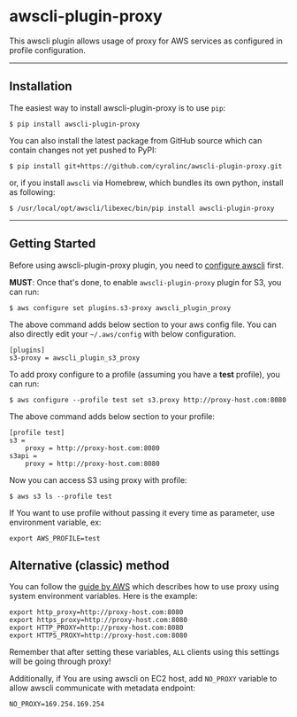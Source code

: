 awscli-plugin-proxy
===================

This awscli plugin allows usage of proxy for AWS services as configured in profile configuration.

------------
Installation
------------

The easiest way to install awscli-plugin-proxy is to use `pip`:

    $ pip install awscli-plugin-proxy

You can also install the latest package from GitHub source which can contain changes not yet pushed to PyPI:

    $ pip install git+https://github.com/cyralinc/awscli-plugin-proxy.git

or, if you install `awscli` via Homebrew, which bundles its own python, install as following:

    $ /usr/local/opt/awscli/libexec/bin/pip install awscli-plugin-proxy


---------------
Getting Started
---------------

Before using awscli-plugin-proxy plugin, you need to [configure awscli](http://docs.aws.amazon.com/cli/latest/userguide/cli-chap-getting-started.html) first.

**MUST**: Once that's done, to enable `awscli-plugin-proxy` plugin for S3, you can run:

    $ aws configure set plugins.s3-proxy awscli_plugin_proxy

The above command adds below section to your aws config file. You can also directly edit your `~/.aws/config` with below configuration.

    [plugins]
    s3-proxy = awscli_plugin_s3_proxy

To add proxy configure to a profile (assuming you have a **test** profile), you can run:

    $ aws configure --profile test set s3.proxy http://proxy-host.com:8080

The above command adds below section to your profile:

    [profile test]
	s3 =
		proxy = http://proxy-host.com:8080
	s3api =
		proxy = http://proxy-host.com:8080

Now you can access S3 using proxy with profile:

    $ aws s3 ls --profile test

If You want to use profile without passing it every time as parameter, use environment variable, ex:

    export AWS_PROFILE=test

Alternative (classic) method
----------------------------
You can follow the [guide by AWS](https://docs.aws.amazon.com/cli/latest/userguide/cli-http-proxy.html) which describes how to use proxy using system environment variables. Here is the example:

    export http_proxy=http://proxy-host.com:8080
    export https_proxy=http://proxy-host.com:8080
    export HTTP_PROXY=http://proxy-host.com:8080
    export HTTPS_PROXY=http://proxy-host.com:8080

Remember that after setting these variables, `ALL` clients using this settings will be going through proxy!

Additionally, if You are using awscli on EC2 host, add `NO_PROXY` variable to allow awscli communicate with metadata endpoint:

    NO_PROXY=169.254.169.254
